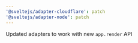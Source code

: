 ```yaml
---
'@sveltejs/adapter-cloudflare': patch
'@sveltejs/adapter-node': patch
---
```


Updated adapters to work with new `app.render` API
